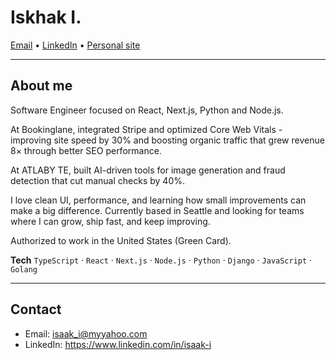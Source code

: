 <!-- Profile README: wkkkis/wkkkis -->

<h1>Iskhak I.</h1>

<p>
  <a href="mailto:isaak_i@myyahoo.com">Email</a> •
  <a href="https://www.linkedin.com/in/isaak-i">LinkedIn</a> •
  <a href="https://www.iskhak-i.com">Personal site</a>
</p>

---

## About me
Software Engineer focused on React, Next.js, Python and Node.js.

At Bookinglane, integrated Stripe and optimized Core Web Vitals - improving site speed by
30% and boosting organic traffic that grew revenue 8× through better SEO performance.

At ATLABY TE, built AI-driven tools for image generation and fraud detection that cut
manual checks by 40%.

I love clean UI, performance, and learning how small improvements can make a big difference.
Currently based in Seattle and looking for teams where I can grow, ship fast, and keep
improving.

Authorized to work in the United States (Green Card).

**Tech**
`TypeScript` · `React` · `Next.js` · `Node.js` · `Python` · `Django` · `JavaScript` · `Golang`  

---

## Contact
- Email: isaak_i@myyahoo.com  
- LinkedIn: https://www.linkedin.com/in/isaak-i

